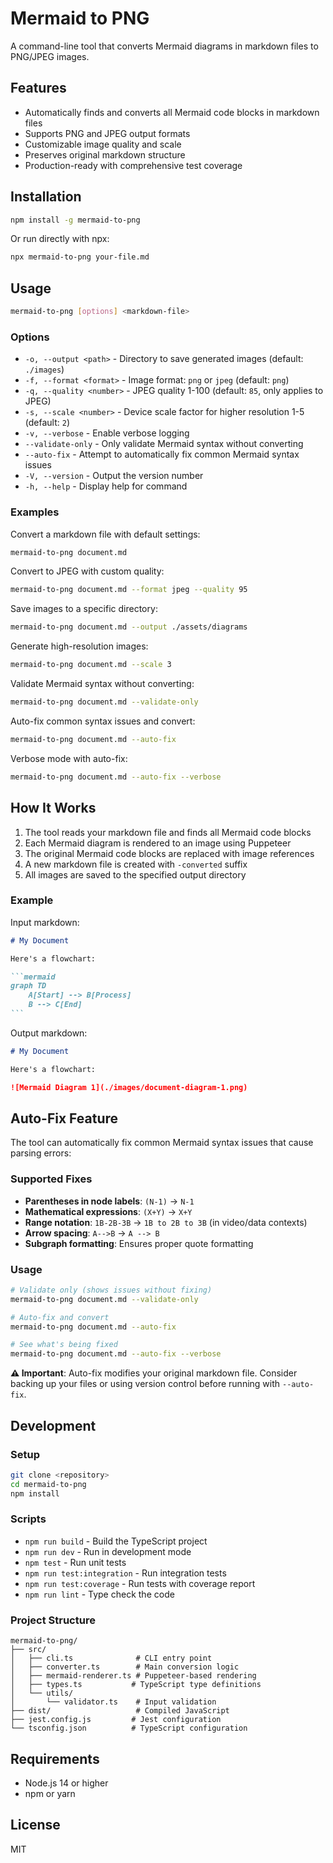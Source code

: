 # Mermaid to PNG

A command-line tool that converts Mermaid diagrams in markdown files to PNG/JPEG images.

## Features

- Automatically finds and converts all Mermaid code blocks in markdown files
- Supports PNG and JPEG output formats
- Customizable image quality and scale
- Preserves original markdown structure
- Production-ready with comprehensive test coverage

## Installation

```bash
npm install -g mermaid-to-png
```

Or run directly with npx:

```bash
npx mermaid-to-png your-file.md
```

## Usage

```bash
mermaid-to-png [options] <markdown-file>
```

### Options

- `-o, --output <path>` - Directory to save generated images (default: `./images`)
- `-f, --format <format>` - Image format: `png` or `jpeg` (default: `png`)
- `-q, --quality <number>` - JPEG quality 1-100 (default: `85`, only applies to JPEG)
- `-s, --scale <number>` - Device scale factor for higher resolution 1-5 (default: `2`)
- `-v, --verbose` - Enable verbose logging
- `--validate-only` - Only validate Mermaid syntax without converting
- `--auto-fix` - Attempt to automatically fix common Mermaid syntax issues
- `-V, --version` - Output the version number
- `-h, --help` - Display help for command

### Examples

Convert a markdown file with default settings:
```bash
mermaid-to-png document.md
```

Convert to JPEG with custom quality:
```bash
mermaid-to-png document.md --format jpeg --quality 95
```

Save images to a specific directory:
```bash
mermaid-to-png document.md --output ./assets/diagrams
```

Generate high-resolution images:
```bash
mermaid-to-png document.md --scale 3
```

Validate Mermaid syntax without converting:
```bash
mermaid-to-png document.md --validate-only
```

Auto-fix common syntax issues and convert:
```bash
mermaid-to-png document.md --auto-fix
```

Verbose mode with auto-fix:
```bash
mermaid-to-png document.md --auto-fix --verbose
```

## How It Works

1. The tool reads your markdown file and finds all Mermaid code blocks
2. Each Mermaid diagram is rendered to an image using Puppeteer
3. The original Mermaid code blocks are replaced with image references
4. A new markdown file is created with `-converted` suffix
5. All images are saved to the specified output directory

### Example

Input markdown:
````markdown
# My Document

Here's a flowchart:

```mermaid
graph TD
    A[Start] --> B[Process]
    B --> C[End]
```
````

Output markdown:
```markdown
# My Document

Here's a flowchart:

![Mermaid Diagram 1](./images/document-diagram-1.png)
```

## Auto-Fix Feature

The tool can automatically fix common Mermaid syntax issues that cause parsing errors:

### Supported Fixes

- **Parentheses in node labels**: `(N-1)` → `N-1`
- **Mathematical expressions**: `(X+Y)` → `X+Y`
- **Range notation**: `1B-2B-3B` → `1B to 2B to 3B` (in video/data contexts)
- **Arrow spacing**: `A-->B` → `A --> B`
- **Subgraph formatting**: Ensures proper quote formatting

### Usage

```bash
# Validate only (shows issues without fixing)
mermaid-to-png document.md --validate-only

# Auto-fix and convert
mermaid-to-png document.md --auto-fix

# See what's being fixed
mermaid-to-png document.md --auto-fix --verbose
```

**⚠️ Important**: Auto-fix modifies your original markdown file. Consider backing up your files or using version control before running with `--auto-fix`.

## Development

### Setup

```bash
git clone <repository>
cd mermaid-to-png
npm install
```

### Scripts

- `npm run build` - Build the TypeScript project
- `npm run dev` - Run in development mode
- `npm test` - Run unit tests
- `npm run test:integration` - Run integration tests
- `npm run test:coverage` - Run tests with coverage report
- `npm run lint` - Type check the code

### Project Structure

```
mermaid-to-png/
├── src/
│   ├── cli.ts              # CLI entry point
│   ├── converter.ts        # Main conversion logic
│   ├── mermaid-renderer.ts # Puppeteer-based rendering
│   ├── types.ts           # TypeScript type definitions
│   └── utils/
│       └── validator.ts    # Input validation
├── dist/                   # Compiled JavaScript
├── jest.config.js         # Jest configuration
└── tsconfig.json          # TypeScript configuration
```

## Requirements

- Node.js 14 or higher
- npm or yarn

## License

MIT
